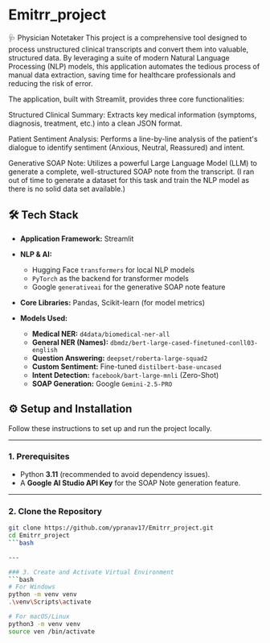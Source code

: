# Emitrr_project
🩺 Physician Notetaker
This project is a comprehensive tool designed to process unstructured clinical transcripts and convert them into valuable, structured data. By leveraging a suite of modern Natural Language Processing (NLP) models, this application automates the tedious process of manual data extraction, saving time for healthcare professionals and reducing the risk of error.

The application, built with Streamlit, provides three core functionalities:

Structured Clinical Summary: Extracts key medical information (symptoms, diagnosis, treatment, etc.) into a clean JSON format.

Patient Sentiment Analysis: Performs a line-by-line analysis of the patient's dialogue to identify sentiment (Anxious, Neutral, Reassured) and intent.

Generative SOAP Note: Utilizes a powerful Large Language Model (LLM) to generate a complete, well-structured SOAP note from the transcript.
(I ran out of time to generate a dataset for this task and train the NLP model as there is no solid data set available.)

## 🛠 Tech Stack

- **Application Framework:** Streamlit  

- **NLP & AI:**  
  - Hugging Face `transformers` for local NLP models  
  - `PyTorch` as the backend for transformer models  
  - Google `generativeai` for the generative SOAP note feature  

- **Core Libraries:** Pandas, Scikit-learn (for model metrics)  

- **Models Used:**  
  - **Medical NER:** `d4data/biomedical-ner-all`  
  - **General NER (Names):** `dbmdz/bert-large-cased-finetuned-conll03-english`  
  - **Question Answering:** `deepset/roberta-large-squad2`  
  - **Custom Sentiment:** Fine-tuned `distilbert-base-uncased`  
  - **Intent Detection:** `facebook/bart-large-mnli` (Zero-Shot)  
  - **SOAP Generation:** Google `Gemini-2.5-PRO`

## ⚙️ Setup and Installation

Follow these instructions to set up and run the project locally.

---

### 1. Prerequisites
- Python **3.11** (recommended to avoid dependency issues).  
- A **Google AI Studio API Key** for the SOAP Note generation feature.  

---

### 2. Clone the Repository
```bash
git clone https://github.com/ypranav17/Emitrr_project.git
cd Emitrr_project
```bash

---

### 3. Create and Activate Virtual Environment
```bash
# For Windows
python -m venv venv
.\venv\Scripts\activate

# For macOS/Linux
python3 -m venv venv
source ven /bin/activate
